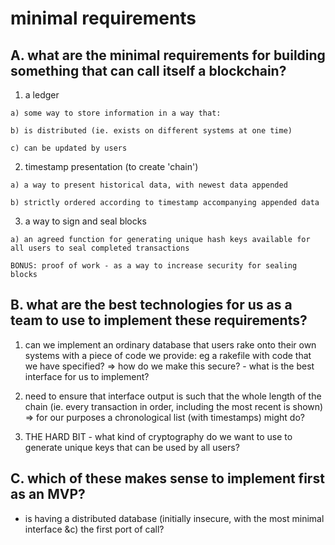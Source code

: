 # minimal requirements

## A. what are the minimal requirements for building something that can call itself a blockchain?

  1) a ledger

    a) some way to store information in a way that:

    b) is distributed (ie. exists on different systems at one time)

    c) can be updated by users

  2) timestamp presentation (to create 'chain')

    a) a way to present historical data, with newest data appended

    b) strictly ordered according to timestamp accompanying appended data

  3) a way to sign and seal blocks

    a) an agreed function for generating unique hash keys available for all users to seal completed transactions

    BONUS: proof of work - as a way to increase security for sealing blocks

## B. what are the best technologies for us as a team to use to implement these requirements?

  1) can we implement an ordinary database that users rake onto their own systems with a piece of code we provide: eg a rakefile with code that we have specified? => how do we make this secure? - what is the best interface for us to implement?

  2) need to ensure that interface output is such that the whole length of the chain (ie. every transaction in order, including the most recent is shown) => for our purposes a chronological list (with timestamps) might do?

  3) THE HARD BIT - what kind of cryptography do we want to use to generate unique keys that can be used by all users?


## C. which of these makes sense to implement first as an MVP?

- is having a distributed database (initially insecure, with the most minimal interface &c) the first port of call?
